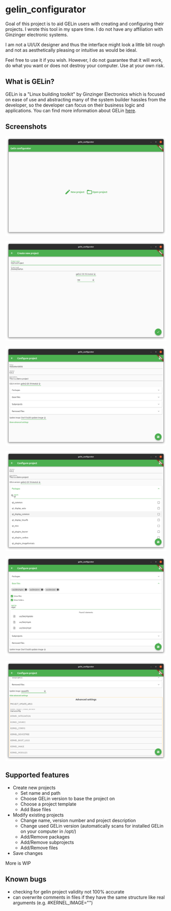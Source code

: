 # gelin_configurator

Goal of this project is to aid GELin users with creating and configuring their projects. I wrote this tool in my spare time. I do not have any affiliation with Ginzinger electronic systems.

I am not a UI/UX designer and thus the interface might look a little bit rough and not as aesthetically pleasing or intuitive as would be ideal.

Feel free to use it if you wish. However, I do not guarantee that it will work, do what you want or does not destroy your computer. Use at your own risk.

## What is GELin?

GELin is a "Linux building toolkit" by Ginzinger Electronics which is focused on ease of use and abstracting many of the system builder hassles from the developer, so the developer can focus on their business logic and applications. You can find more information about GELin [here](https://www.ginzinger.com/en/technologien/embedded-linux/).

## Screenshots

![1](images/1.png)

![2](images/2.png)

![3](images/3.png)

![4](images/4.png)

![5](images/5.png)

![6](images/6.png)

## Supported features

- Create new projects
  - Set name and path
  - Choose GELin version to base the project on
  - Choose a project template 
  - Add Base files
- Modify existing projects
  - Change name, version number and project description
  - Change used GELin version (automatically scans for installed GELin on your computer in /opt/)
  - Add/Remove packages
  - Add/Remove subprojects
  - Add/Remove files
- Save changes

More is WIP



## Known bugs

- checking for gelin project validity not 100% accurate
- can overwrite comments in files if they have the same structure like real arguments (e.g. #KERNEL_IMAGE="")